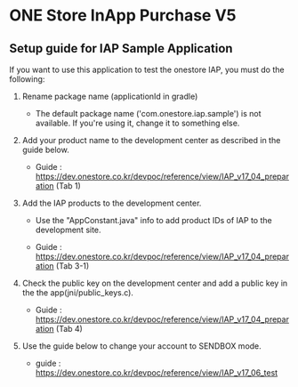 # ONE Store InApp Purchase V5

## Setup guide for IAP Sample Application

If you want to use this application to test the onestore IAP, you must do the following:

1. Rename package name (applicationId in gradle)

    * The default package name ('com.onestore.iap.sample') is not available. If you're using it, change it to something else.


2. Add your product name to the development center as described in the guide below.

    * Guide : https://dev.onestore.co.kr/devpoc/reference/view/IAP_v17_04_preparation (Tab 1)


3. Add the IAP products to the development center.

    * Use the "AppConstant.java" info to add product IDs of IAP to the development site.

    * Guide : https://dev.onestore.co.kr/devpoc/reference/view/IAP_v17_04_preparation (Tab 3-1)


4. Check the public key on the development center and add a public key in the the app(jni/public_keys.c).

    * Guide : https://dev.onestore.co.kr/devpoc/reference/view/IAP_v17_04_preparation (Tab 4)


5.  Use the guide below to change your account to SENDBOX mode.

    * guide : https://dev.onestore.co.kr/devpoc/reference/view/IAP_v17_06_test 
